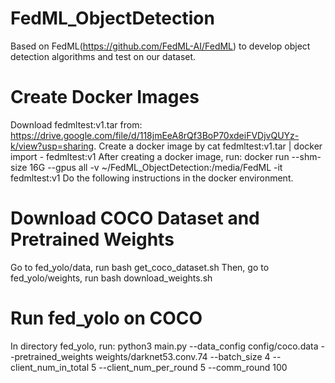 # FedML_ObjectDetection
Based on FedML(https://github.com/FedML-AI/FedML) to develop object detection algorithms and test on our dataset.

# Create Docker Images
Download fedmltest:v1.tar from: https://drive.google.com/file/d/118jmEeA8rQf3BoP70xdeiFVDjvQUYz-k/view?usp=sharing.
Create a docker image by
    cat fedmltest:v1.tar | docker import - fedmltest:v1
After creating a docker image, run:
    docker run --shm-size 16G --gpus all -v ~/FedML_ObjectDetection:/media/FedML -it fedmltest:v1
Do the following instructions in the docker environment.

# Download COCO Dataset and Pretrained Weights
Go to fed_yolo/data, run
    bash get_coco_dataset.sh
Then, go to fed_yolo/weights, run
    bash download_weights.sh

# Run fed_yolo on COCO
In directory fed_yolo, run:
    python3 main.py --data_config config/coco.data  --pretrained_weights weights/darknet53.conv.74 --batch_size 4 --client_num_in_total 5 --client_num_per_round 5 --comm_round 100

